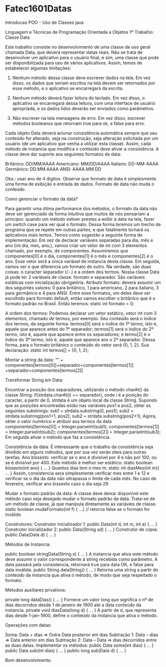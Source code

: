 # Fatec1601Datas
Introducao POO - Uso de Classes java

Linguagem e Técnicas de Programação Orientada a Objetos
1º Trabalho: Classe Data

Este trabalho consiste no desenvolvimento de uma classe de uso geral chamada Data, que deverá representar datas reais. Não se trata de desenvolver um aplicativo para o usuário final, e sim, uma classe que pode ser disponibilizada para uso de vários aplicativos. Assim, temos de estabelecer algumas limitações:

1. Nenhum método dessa classe deve escrever dados na tela. Em vez disso, os dados que seriam escritos na tela devem ser retornados por esse método, e o aplicativo se encarregará da escrita.

2. Nenhum método deverá fazer leitura do teclado. Em vez disso, o aplicativo se encarregará dessa leitura, com uma interface de usuário apropriada, e os dados lidos deverão ser enviados como parâmetros.

3. Não escrever na tela mensagens de erro. Em vez disso, escrever métodos booleanos que retornam true para ok, e false para erro.

Cada objeto Data deverá acionar consistência automática sempre que seu conteúdo for alterado, seja na construção, seja alteração solicitada por um usuário (de um aplicativo que venha a utilizar esta classe). Assim, cada método de instancia que modifica o conteúdo deve ativar a consistência.
A classe deve dar suporte aos seguintes formatos de data:

Britânico: DD/MM/AAAA
Americano: MM/DD/AAAA
Italiano: DD-MM-AAAA
Germânico: DD.MM.AAAA
ANSI: AAAA.MM.DD

Obs.: usar ano de 4 dígitos.
Observe que formato de data é simplesmente uma forma de exibição e entrada de dados. Formato de data não muda o conteúdo.

Como gerenciar o formato da data?

Para garantir uma ótima performance dos métodos, o formato da data não deve ser gerenciado da forma intuitiva que muitos de nós pensariam a principio: quando um método estiver prestes a exibir a data na tela, fazer um switch case para ver qual o formato. Dessa forma teremos um trecho de programa que se repete em outras partes, e que fatalmente tornará os aplicativos mais lentos. Temos como sugestão a seguinte forma de implementação:
Em vez de declarar variáveis separadas para dia, mês e ano (int dia, mes, ano;), vamos criar um vetor de int com 3 elementos chamado, por exemplo, de componentes. Assumiremos que componentes[0] é o dia, componentes[1] é o mês e componentes[2] é o ano. Esse vetor será a única variável de instancia desta classe.
Em seguida, vamos ver o que diferencia um formato de outro. Na verdade, são duas coisas: o caracter separador (/-.) e a ordem dos termos. Nossa classe Data já pode ter 2 variáveis de classe: formato e separador. São variáveis estáticas com inicialização obrigatória.
Atributo formato: deverá assumir um dos seguintes valores: 0 para britânico, 1 para americano, 2 para italiano, 3 para germânico e 4 para ANSI. Entre esse formatos, um deles deve ser escolhido para formato default, então vamos escolher o britânico que é o formato padrão no Brasil. Então teremos:
static int formato = 0;

A ordem dos termos:
Podemos declarar um vetor estático, vetor int com 3 elementos, chamado de termos, por exemplo. Seu conteúdo será o índice dos termos, da seguinte forma: termos[0] será o índice do 1º termo, isto é, aquele que aparece antes do 1º separador; termos[1] será o índice do 2º termo, isto é, aquele que aparece entre os separadores; e termo[2] é o índice do 3º termo, isto é, aquele que aparece aos o 2º separador. Dessa forma, para o formato britânico o conteúdo do vetor será {0, 1, 2}. Sua declaração:
static int termos[] = {0, 1, 2};

Montar a string da data:
“” + componentes[termos[0]]+separador+componentes[termos[1]]
+separador+componentes[termos[2]]

Transformar String em Data:

Encontrar a posição dos separadores, utilizando o método charAt() da classe String: if(strdata.charAt(i) == separador), onde i é a posição do caracter, a partir de 0, strdata é um objeto local da classe String.
Supondo que as posições encontradas estão nas variáveis pos1 e pos2, obter as seguintes substrings:
sub1 = strdata.substring(0, pos1);
sub2 = strdata.substring(pos1+1, pos2);
sub2 = strdata.substring(pos2+1);
Agora, obter o valor numérico e atribuir aos termos da data
componentes[termos[0]] = Integer.parseInt(sub1);
componentes[termos[1]] = Integer.parseInt(sub2);
componentes[termos[2]] = Integer.parseInt(sub3);
Em seguida ativar o método que faz a consistência.


Consistência da data:
É interessante que o trabalho da consistência seja dividido em alguns métodos, que por sua vez serão úteis para outras tarefas.
Ano bissexto: verificar se o ano é divisível por 4 e não por 100, ou se é divisível por 400. Este método é melhor ser estático:
static boolean bissexto(int ano) { ... }
Quantos dias tem o mes m:
static int diasMes(int m){ ... }
Assim, consistencia sera simplesmente verificar mes entre 1 e 12 e verificar se o dia da data não ultrapassa o limite de cada mês. No caso de fevereiro, verificar ano bissexto caso o dia seja 29.

Mudar o formato padrão da data:
A classe deve deixar disponível este método caso seja desejado mudar o formato padrão da data. Trata-se de um método de classe, já que manipula diretamente as variáveis de classe.
static boolean mudaFormato(int f) { ...}
// retorna false se o formato for inválido

Construtores:
Construtor inicializador 1: public Data(int d, int m, int a) { ... }
Construtor inicializador 2: public Data(String sd) { ... }
Construtor de cópia: public Data(Data d) { ... }

Métodos de Instancia:

public boolean stringData(String s) { ... }
A instancia que ativa este método deve assumir o valor correspondente à string recebida como parâmetro. A data passará pela consistencia, retornará true para data OK, e false para data inválida.
public String dataString() { ... }
Retorna uma string a partir do conteúdo da instancia que ativa o método, de modo que seja respeitado o formato.


Métodos auxiliares privativos:

private long dataDias() { ... }
Fornece um valor long que significa o nº de dias decorridos desde 1 de janeiro de 1900 até a data conteúdo da instancia.
private void diasData(long d) { ... }
A partir de d, que representa dias desde 1-jan-1900, define o conteúdo da instancia que ativa o método.

Operações com datas:

Soma: Data + dias => Outra Data posterior em dias
Subtração 1: Data – dias => Data anterior em dias
Subtração 2: Data – Data => dias decorridos entre as duas datas.
Implementar os métodos:
public Data soma(int dias) { ... }
public Data sub(int dias) { ... }
public long sub(Data d) { ... }

Bom desenvolvimento.
